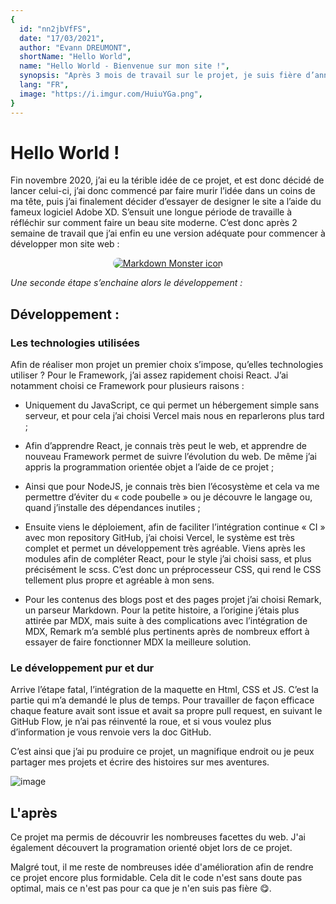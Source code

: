 ```yaml
---
{
  id: "nn2jbVfFS",
  date: "17/03/2021",
  author: "Evann DREUMONT",
  shortName: "Hello World",
  name: "Hello World - Bienvenue sur mon site !",
  synopsis: "Après 3 mois de travail sur le projet, je suis fière d’annoncer mon portfolio. Une aventure pleines de rebondissement et de superbes découvertes...",
  lang: "FR",
  image: "https://i.imgur.com/HuiuYGa.png",
}
---
```


# Hello World !

Fin novembre 2020, j’ai eu la térible idée de ce projet, et est donc décidé de lancer celui-ci, j’ai donc commencé par faire murir l’idée dans un coins de ma tête, puis j’ai finalement décider d’essayer de designer le site a l’aide du fameux logiciel Adobe XD. S’ensuit une longue période de travaille à réfléchir sur comment faire un beau site moderne. C’est donc après 2 semaine de travail que j’ai enfin eu une version adéquate pour commencer à développer mon site web : 

<center>
<a href="https://i.imgur.com/RhVJ53j.png" target="_blank">
  <img src="https://i.imgur.com/RhVJ53j.png"
      alt="Markdown Monster icon"
      style="border-radius: 10px;" />
</a>
</center> 

*Une seconde étape s’enchaine alors le développement :*

## Développement :

### Les technologies utilisées

Afin de réaliser mon projet un premier choix s’impose, qu’elles technologies utiliser ? 
Pour le Framework, j’ai assez rapidement choisi React. J’ai notamment choisi ce Framework pour plusieurs raisons : 
-	Uniquement du JavaScript, ce qui permet un hébergement simple sans serveur, et pour cela j’ai choisi Vercel mais nous en reparlerons plus tard ;

-	Afin d’apprendre React, je connais très peut le web, et apprendre de nouveau Framework permet de suivre l’évolution du web. De même j’ai appris la programmation orientée objet a l’aide de ce projet ; 

-	Ainsi que pour NodeJS, je connais très bien l’écosystème et cela va me permettre d’éviter du « code poubelle » ou je découvre le langage ou, quand j’installe des dépendances inutiles ;

-	Ensuite viens le déploiement, afin de faciliter l’intégration continue « CI » avec mon repository GitHub, j’ai choisi Vercel, le système est très complet et permet un développement très agréable.
Viens après les modules afin de compléter React, pour le style j’ai choisi sass, et plus précisément le scss. C’est donc un préprocesseur CSS, qui rend le CSS tellement plus propre et agréable à mon sens. 

- Pour les contenus des blogs post et des pages projet j’ai choisi Remark, un parseur Markdown. Pour la petite histoire, a l’origine j’étais plus attirée par MDX, mais suite à des complications avec l’intégration de MDX, Remark m’a semblé plus pertinents après de nombreux effort à essayer de faire fonctionner MDX la meilleure solution. 


### Le développement pur et dur

Arrive l’étape fatal, l’intégration de la maquette en Html, CSS et JS. C’est la partie qui m’a demandé le plus de temps. Pour travailler de façon efficace chaque feature avait sont issue et avait sa propre pull request, en suivant le GitHub Flow, je n’ai pas réinventé la roue, et si vous voulez plus d’information je vous renvoie vers la doc GitHub.

C’est ainsi que j’ai pu produire ce projet, un magnifique endroit ou je peux partager mes projets et écrire des histoires sur mes aventures.

![image](https://i.imgur.com/uPN2CkN.png)

## L'après

Ce projet ma permis de découvrir les nombreuses facettes du web. J'ai également découvert la programation orienté objet lors de ce projet.

Malgré tout, il me reste de nombreuses idée d'amélioration afin de rendre ce projet encore plus formidable. Cela dit le code n'est sans doute pas optimal, mais ce n'est pas pour ca que je n'en suis pas fière :yum:.
